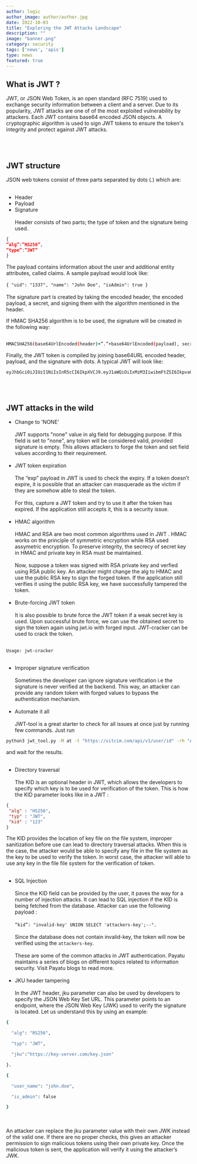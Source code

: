 ```yaml
---
author: logic
author_image: author/author.jpg
date: 2022-10-03
title: "Exploring the JWT Attacks Landscape"
description: ""
image: "banner.png"
category: security
tags: ['news', 'apis']
type: news
featured: true
---
```


## What is JWT ?

JWT, or JSON Web Token, is an open standard (RFC 7519) used to exchange security information between a client and a server. Due to its popularity, JWT attacks are one of of the most exploited vulnerability by attackers. Each JWT contains base64 encoded JSON objects. A cryptographic algorithm is used to sign JWT tokens to ensure the token's integrity and protect against JWT attacks.

<br/><br/>

## JWT structure

JSON web tokens consist of three parts separated by dots (.) which are:
<br/><br/>
- Header
- Payload
- Signature
<br/><br/>
Header consists of two parts; the type of token and the signature being used.

```json
{ 
“alg”:”HS256”, 
“type”:”JWT” 
} 
```

The payload contains information about the user and additional entity attributes, called claims. A sample payload would look like:
<br/><br/>
`{ "uid": "1337", "name": "John Doe", "isAdmin": true }`
<br/><br/>
The signature part is created by taking the encoded header, the encoded payload, a secret, and signing them with the algorithm mentioned in the header.

If HMAC SHA256 algorithm is to be used, the signature will be created in the following way:<br/><br/>

```sh 
HMACSHA256(base64UrlEncoded(header)+”.”+base64UrlEncoded(payload), secret)
```

Finally, the JWT token is compiled by joining base64URL encoded header, payload, and the signature with dots. A typical JWT will look like:

```sh
eyJhbGciOiJIUzI1NiIsInR5cCI6IkpXVCJ9.eyJ1aWQiOiIxMzM3IiwibmFtZSI6IkpvaG4gRG9lIiwiaXNBZG1pbiI6InRydWUifQ.sUV1I_A8AuB-D1EVy3_LSlfG2kCysERFKLUX7pej5Eo
```

<br/><br/>

## JWT attacks in the wild

- Change to 'NONE'
<br/><br/>
JWT supports "none" value in alg field for debugging purpose. If this field is set to "none", any token will be considered valid, provided signature is empty. This allows attackers to forge the token and set field values according to their requirement.
<br/><br/>
- JWT token expiration
<br/><br/>
The “exp” payload in JWT is used to check the expiry. If a token doesn’t expire, it is possible that an attacker can masquerade as the victim if they are somehow able to steal the token.
<br/><br/>
For this, capture a JWT token and try to use it after the token has expired. If the application still accepts it, this is a security issue.
<br/><br/>
- HMAC algorithm
<br/><br/>
HMAC and RSA are two most common algorithms used in JWT . HMAC works on the principle of symmetric encryption while RSA used assymetric encryption. To preserve integrity, the secrecy of secret key in HMAC and private key in RSA must be maintained.
<br/><br/>
Now, suppose a token was signed with RSA private key and verfied using RSA public key. An attacker might change the alg to HMAC and use the public RSA key to sign the forged token. If the application still verifies it using the public RSA key, we have successfully tampered the token.
<br/><br/>
- Brute-forcing JWT token
<br/><br/>
It is also possible to brute force the JWT token if a weak secret key is used. Upon successful brute force, we can use the obtained secret to sign the token again using jwt.io with forged input. JWT-cracker can be used to crack the token.
<br/><br/>

`Usage: jwt-cracker`
<br/><br/>

- Improper signature verification
<br/><br/>
Sometimes the developer can ignore signature verification i.e the signature is never verified at the backend. This way, an attacker can provide any random token with forged values to bypass the authentication mechanism.
<br/><br/>
- Automate it all
<br/><br/>
JWT-tool is a great starter to check for all issues at once just by running few commands. Just run

```sh
python3 jwt_tool.py -M at -t "https://vitcim.com/api/v1/user/id" -rh "Authorization: Bearer eyJhbG...<JWT Token>"
```

and wait for the results.
<br/><br/>
- Directory traversal
<br/><br/>
The KID is an optional header in JWT, which allows the developers to specify which key is to be used for verification of the token. This is how the KID parameter looks like in a JWT :

```json
{  
 "alg" : "HS256",  
 "typ" : "JWT",  
 "kid" : "123"        
}
```

The KID provides the location of key file on the file system, improper sanitization before use can lead to directory traversal attacks. When this is the case, the attacker would be able to specify any file in the file system as the key to be used to verify the token. In worst case, the attacker will able to use any key in the file file system for the verification of token.
<br/><br/>
- SQL Injection
<br/><br/>
Since the KID field can be provided by the user, it paves the way for a number of injection attacks. It can lead to SQL injection if the KID is being fetched from the database. Attacker can use the following payload :
<br/><br/>
`“kid”: "invalid-key' UNION SELECT 'attackers-key';--".`
<br/><br/>
Since the database does not contain invalid-key, the token will now be verified using the `attackers-key`.
<br/><br/>
These are some of the common attacks in JWT authentication. Payatu maintains a series of blogs on different topics related to information security. Visit Payatu blogs to read more.
<br/><br/>
- JKU header tampering
<br/><br/>
In the JWT header, jku parameter can also be used by developers to specify the JSON Web Key Set URL. This parameter points to an endpoint, where the JSON Web Key (JWK) used to verify the signature is located. Let us understand this by using an example:

```sh
{ 

  "alg": "RS256", 

  "typ": "JWT", 

  "jku":"https://key-server.com/key.json" 

}. 

{ 

  "user_name": "john.doe", 

  "is_admin": false 

} 
```
<br/><br/>
An attacker can replace the jku parameter value with their own JWK instead of the valid one. If there are no proper checks, this gives an attacker permission to sign malicious tokens using their own private key. Once the malicious token is sent, the application will verify it using the attacker’s JWK.